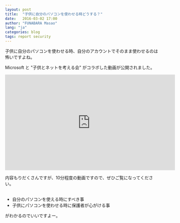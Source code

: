 ```yaml
---
layout: post
title:  "子供に自分のパソコンを使わせる時どうする？"
date:   2016-03-02 17:00
author: "FUNABARA Masao"
lang: "ja"
categories: blog
tags: report security
---
```


子供に自分のパソコンを使わせる時、自分のアカウントでそのまま使わせるのは怖いですよね。

Microsoft と "子供とネットを考える会" がコラボした動画が公開されました。

<div class="embed-responsive embed-responsive-16by9">
<iframe width="560" height="315" src="https://www.youtube.com/embed/_9BY7wStqH0" frameborder="0" allowfullscreen></iframe>
</div>

内容もりだくさんですが、10分程度の動画ですので、ぜひご覧になってください。
<br><br>

* 自分のパソコンを使える時にすべき事
* 子供にパソコンを使わせる時に保護者が心がける事

がわかるのでいいですよー。

